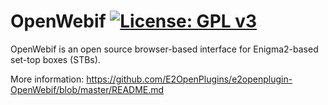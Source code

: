 OpenWebif [![License: GPL v3](https://img.shields.io/badge/License-GPLv3-blue.svg)](https://www.gnu.org/licenses/gpl-3.0)
=========
OpenWebif is an open source browser-based interface for Enigma2-based set-top boxes (STBs).

More information: https://github.com/E2OpenPlugins/e2openplugin-OpenWebif/blob/master/README.md